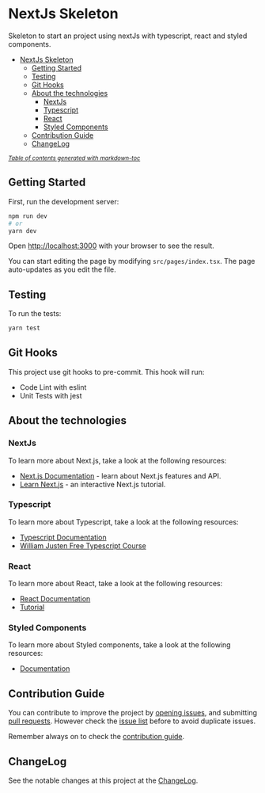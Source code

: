 # NextJs Skeleton
Skeleton to start an project using nextJs with typescript, react and styled components.

- [NextJs Skeleton](#nextjs-skeleton)
  * [Getting Started](#getting-started)
  * [Testing](#testing)
  * [Git Hooks](#git-hooks)
  * [About the technologies](#about-the-technologies)
    + [NextJs](#nextjs)
    + [Typescript](#typescript)
    + [React](#react)
    + [Styled Components](#styled-components)
  * [Contribution Guide](#contribution-guide)
  * [ChangeLog](#changelog)

<small><i><a href='http://ecotrust-canada.github.io/markdown-toc/'>Table of contents generated with markdown-toc</a></i></small>

## Getting Started
First, run the development server:

```bash
npm run dev
# or
yarn dev
```

Open [http://localhost:3000](http://localhost:3000) with your browser to see the result.

You can start editing the page by modifying `src/pages/index.tsx`. The page auto-updates as you edit the file.

## Testing
To run the tests:
```bash
yarn test
```

## Git Hooks
This project use git hooks to pre-commit.
This hook will run:
- Code Lint with eslint
- Unit Tests with jest


## About the technologies
### NextJs
To learn more about Next.js, take a look at the following resources:

- [Next.js Documentation](https://nextjs.org/docs) - learn about Next.js features and API.
- [Learn Next.js](https://nextjs.org/learn) - an interactive Next.js tutorial.

### Typescript
To learn more about Typescript, take a look at the following resources:

- [Typescript Documentation](https://www.typescriptlang.org/docs/home.html)
- [William Justen Free Typescript Course](https://willianjusten.com.br/mini-curso-gratuito-de-typescript/)

### React
To learn more about React, take a look at the following resources:
- [React Documentation](https://pt-br.reactjs.org/docs/getting-started.html)
- [Tutorial](https://pt-br.reactjs.org/tutorial/tutorial.html)

### Styled Components
To learn more about Styled components, take a look at the following resources:
- [Documentation](https://styled-components.com/docs)

## Contribution Guide
You can contribute to improve the project by [opening issues](https://github.com/luizdesign/nextjs-skeleton/issues/new), and submitting [pull requests](https://github.com/luizdesign/nextjs-skeleton/pulls). However check the [issue list](https://github.com/luizdesign/nextjs-skeleton/issues) before to avoid duplicate issues.

Remember always on to check the [contribution guide](https://github.com/luizdesign/nextjs-skeleton/blob/master/CONTRIBUTING.md).


## ChangeLog
See the notable changes at this project at the [ChangeLog](https://github.com/luizdesign/nextjs-skeleton/blob/master/CHANGELOG.md).
